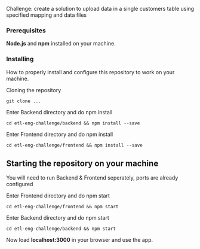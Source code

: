 Challenge: create a solution to upload data in a single customers table using specified mapping and data files

### Prerequisites

**Node.js** and **npm** installed on your machine.

### Installing

How to properly install and configure this repository to work on your machine.

Cloning the repository

```
git clone ...
```

Enter Backend directory and do npm install

```
cd etl-eng-challenge/backend && npm install --save
```

Enter Frontend directory and do npm install

```
cd etl-eng-challenge/frontend && npm install --save
```

## Starting the repository on your machine

You will need to run Backend & Frontend seperately, ports are already configured

Enter Frontend directory and do npm start

```
cd etl-eng-challenge/frontend && npm start
```

Enter Backend directory and do npm start

```
cd etl-eng-challenge/backend && npm start
```

Now load **localhost:3000** in your browser and use the app.

